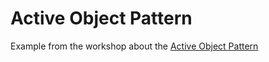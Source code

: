 # Active Object Pattern

Example from the workshop about the
[Active Object Pattern](https://www.dre.vanderbilt.edu/~schmidt/PDF/Active-Objects.pdf)

